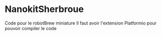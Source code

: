 # NanokitSherbroue
Code pour le robotBrew miniature
Il faut avoir l'extension Platformio pour pouvoir
compiler le code 
